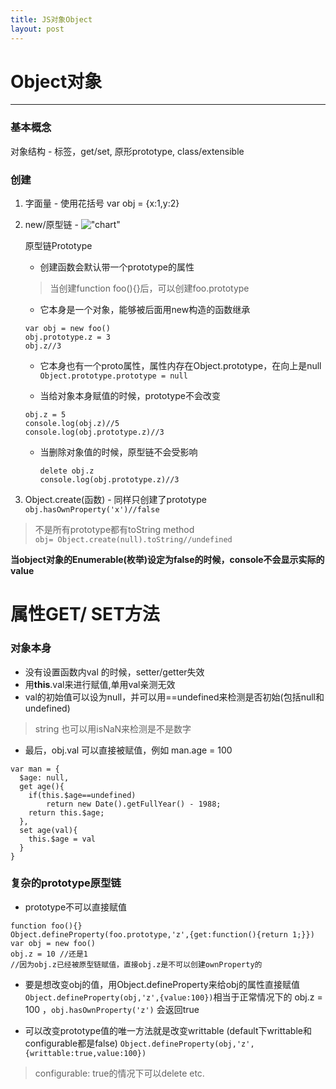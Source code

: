 ```yaml
---
title: JS对象Object
layout: post
---
```


# Object对象
---
### 基本概念
对象结构 - 标签，get/set, 原形prototype, class/extensible  

### 创建
1. 字面量 - 使用花括号 var obj = {x:1,y:2}  
2. new/原型链 - 
!["chart"](http://img.mukewang.com/54e33ff20001fbe412000530.jpg "chart")  

	原型链Prototype  
	- 创建函数会默认带一个prototype的属性  
	> 当创建function foo(){}后，可以创建foo.prototype  
	- 它本身是一个对象，能够被后面用new构造的函数继承  
	```
	var obj = new foo()
	obj.prototype.z = 3
	obj.z//3
	```
	- 它本身也有一个proto属性，属性内存在Object.prototype，在向上是null  
	`Object.prototype.prototype = null`
	
	- 当给对象本身赋值的时候，prototype不会改变  
	```
	obj.z = 5
	console.log(obj.z)//5
	console.log(obj.prototype.z)//3
	```
	- 当删除对象值的时候，原型链不会受影响
		```
		delete obj.z
		console.log(obj.prototype.z)//3
		```
3. Object.create(函数) -  同样只创建了prototype  
 `obj.hasOwnProperty('x')//false`  
 
> 不是所有prototype都有toString method   
> `obj= Object.create(null).toString//undefined`  

**当object对象的Enumerable(枚举)设定为false的时候，console不会显示实际的value**

# 属性GET/ SET方法
### 对象本身
- 没有设置函数内val 的时候，setter/getter失效
- 用**this**.val来进行赋值,单用val亲测无效
- val的初始值可以设为null，并可以用==undefined来检测是否初始(包括null和undefined)
> string 也可以用isNaN来检测是不是数字

- 最后，obj.val 可以直接被赋值，例如 man.age = 100
```
var man = {
  $age: null,
  get age(){
  	if(this.$age==undefined)
  		return new Date().getFullYear() - 1988;
    return this.$age;
  },
  set age(val){
  	this.$age = val
  }
}
```

### 复杂的prototype原型链
- prototype不可以直接赋值
```
function foo(){}
Object.defineProperty(foo.prototype,'z',{get:function(){return 1;}})
var obj = new foo()
obj.z = 10 //还是1
//因为obj.z已经被原型链赋值，直接obj.z是不可以创建ownProperty的
```
- 要是想改变obj的值，用Object.defineProperty来给obj的属性直接赋值  
 `Object.defineProperty(obj,'z',{value:100})`相当于正常情况下的 obj.z = 100 ，`obj.hasOwnProperty('z')` 会返回true

- 可以改变prototype值的唯一方法就是改变writtable (default下writtable和configurable都是false) 
`Object.defineProperty(obj,'z',{writtable:true,value:100})`
> configurable: true的情况下可以delete etc.
